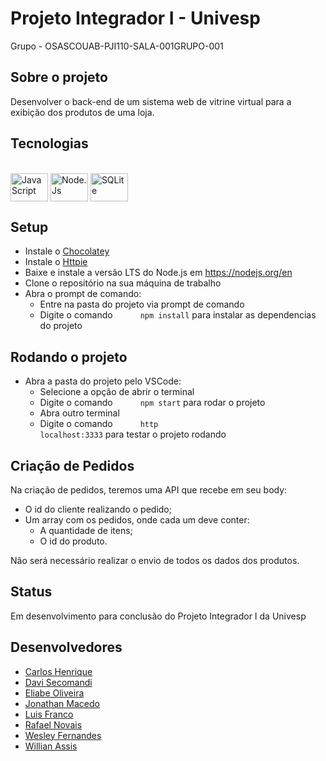 # Projeto Integrador I - Univesp

Grupo - OSASCOUAB-PJI110-SALA-001GRUPO-001

## Sobre o projeto

Desenvolver o back-end de um sistema web de vitrine virtual para a exibição dos produtos de uma loja.

## Tecnologias

<div style="display: inline_block"><br>
  <img align="center" title="JavaScript" alt="JavaScript" height="45" width="60" src="https://cdn.jsdelivr.net/gh/devicons/devicon/icons/javascript/javascript-original.svg">
  <img align="center" title="Node.Js" alt="Node.Js" height="45" width="60" src="https://cdn.jsdelivr.net/gh/devicons/devicon/icons/nodejs/nodejs-original.svg">
  <img align="center" title="SQLite" alt="SQLite" height="45" width="60" src="https://cdn.jsdelivr.net/gh/devicons/devicon/icons/sqlite/sqlite-original.svg">
</div>

## Setup

- Instale o <a href="https://docs.chocolatey.org/en-us/choco/setup#more-install-options"> Chocolatey</a>
- Instale o <a href="https://httpie.io/docs/cli/windows"> Httpie</a>
- Baixe e instale a versão LTS do Node.js em <https://nodejs.org/en>
- Clone o repositório na sua máquina de trabalho
- Abra o prompt de comando:
  - Entre na pasta do projeto via prompt de comando
  - Digite o comando <code style="margin-left:40px">npm install</code> para instalar as dependencias do projeto
  
## Rodando o projeto

- Abra a pasta do projeto pelo VSCode:
  - Selecione a opção de abrir o terminal
  - Digite o comando <code style="margin-left:40px">npm start</code> para rodar o projeto
  - Abra outro terminal
  - Digite o comando <code style="margin-left:40px">http localhost:3333</code> para testar o projeto rodando

## Criação de Pedidos

Na criação de pedidos, teremos uma API que recebe em seu body:

- O id do cliente realizando o pedido;
- Um array com os pedidos, onde cada um deve conter:
  - A quantidade de itens;
  - O id do produto.

Não será necessário realizar o envio de todos os dados dos produtos.
  
## Status

Em desenvolvimento para conclusão do Projeto Integrador I da Univesp

## Desenvolvedores

- <a href=""> Carlos Henrique </a>
- <a href=""> Davi Secomandi </a>
- <a href="https://github.com/eliabev"> Eliabe Oliveira </a>
- <a href="https://github.com/jmacedo91"> Jonathan Macedo </a>
- <a href=""> Luis Franco </a>
- <a href="https://github.com/ranovais"> Rafael Novais </a>
- <a href="https://github.com/wsfer"> Wesley Fernandes </a>
- <a href="https://github.com/WillAssis"> Willian Assis </a>
